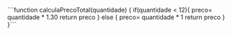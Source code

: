 ˋˋˋfunction calculaPrecoTotal(quantidade) {
if(quantidade < 12){
  preco= quantidade * 1.30
  return preco
} else {
  preco= quantidade * 1
  return preco
}
}ˋˋˋ
